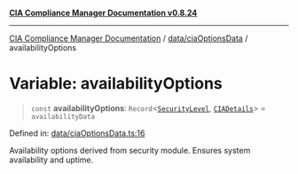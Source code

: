 [**CIA Compliance Manager Documentation v0.8.24**](../../../README.md)

***

[CIA Compliance Manager Documentation](../../../modules.md) / [data/ciaOptionsData](../README.md) / availabilityOptions

# Variable: availabilityOptions

> `const` **availabilityOptions**: `Record`\<[`SecurityLevel`](../../../types/cia/type-aliases/SecurityLevel.md), [`CIADetails`](../../../types/interfaces/CIADetails.md)\> = `availabilityData`

Defined in: [data/ciaOptionsData.ts:16](https://github.com/Hack23/cia-compliance-manager/blob/8f5d084752ccee354557e96bf8b49239fb671c91/src/data/ciaOptionsData.ts#L16)

Availability options derived from security module.
Ensures system availability and uptime.
